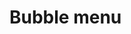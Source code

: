 # Bubble menu

<demos :items="{
  Vue: 'Examples/BubbleMenu/Vue',
  React: 'Examples/BubbleMenu/React',
}" />
